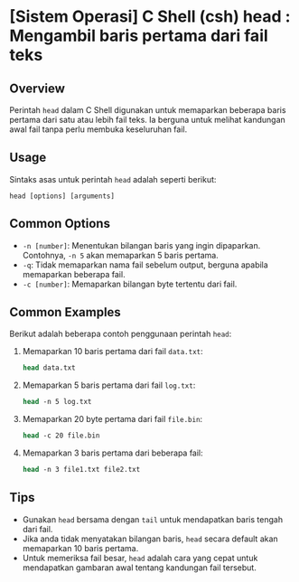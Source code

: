 # [Sistem Operasi] C Shell (csh) head <Mengambil baris awal dari fail>: Mengambil baris pertama dari fail teks

## Overview
Perintah `head` dalam C Shell digunakan untuk memaparkan beberapa baris pertama dari satu atau lebih fail teks. Ia berguna untuk melihat kandungan awal fail tanpa perlu membuka keseluruhan fail.

## Usage
Sintaks asas untuk perintah `head` adalah seperti berikut:

```
head [options] [arguments]
```

## Common Options
- `-n [number]`: Menentukan bilangan baris yang ingin dipaparkan. Contohnya, `-n 5` akan memaparkan 5 baris pertama.
- `-q`: Tidak memaparkan nama fail sebelum output, berguna apabila memaparkan beberapa fail.
- `-c [number]`: Memaparkan bilangan byte tertentu dari fail.

## Common Examples
Berikut adalah beberapa contoh penggunaan perintah `head`:

1. Memaparkan 10 baris pertama dari fail `data.txt`:
   ```csh
   head data.txt
   ```

2. Memaparkan 5 baris pertama dari fail `log.txt`:
   ```csh
   head -n 5 log.txt
   ```

3. Memaparkan 20 byte pertama dari fail `file.bin`:
   ```csh
   head -c 20 file.bin
   ```

4. Memaparkan 3 baris pertama dari beberapa fail:
   ```csh
   head -n 3 file1.txt file2.txt
   ```

## Tips
- Gunakan `head` bersama dengan `tail` untuk mendapatkan baris tengah dari fail.
- Jika anda tidak menyatakan bilangan baris, `head` secara default akan memaparkan 10 baris pertama.
- Untuk memeriksa fail besar, `head` adalah cara yang cepat untuk mendapatkan gambaran awal tentang kandungan fail tersebut.